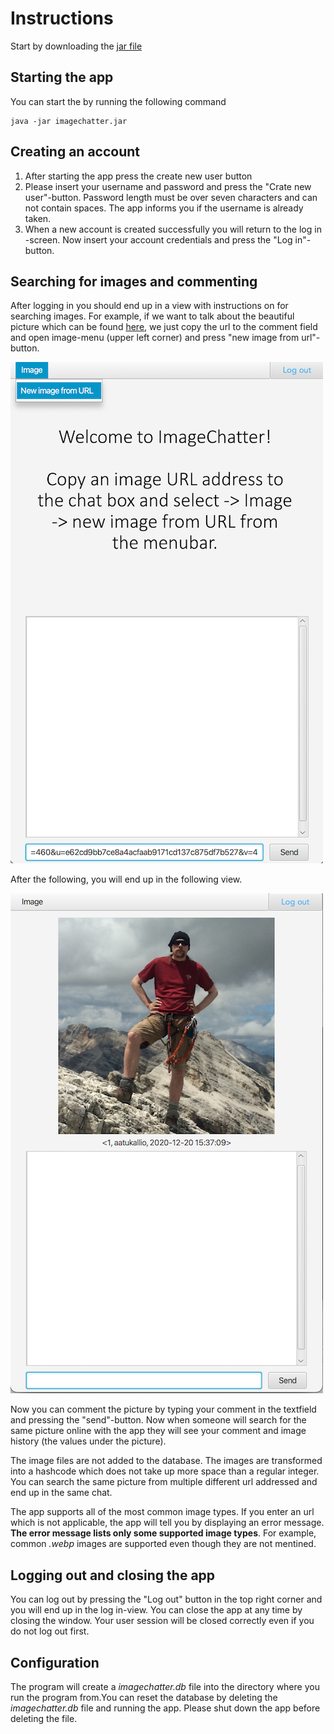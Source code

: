 # Instructions

Start by downloading the [jar file](https://github.com/kallioaa/ot-harjoitustyo/releases/download/loppupalautus/ImageChatterV1.jar)

## Starting the app

You can start the by running the following command

```
java -jar imagechatter.jar
```

## Creating an account

1. After starting the app press the create new user button
2. Please insert your username and password and press the "Crate new user"-button. Password length must be over seven characters and can not contain spaces. The app informs you if the username is already taken.
3. When a new account is created successfully you will return to the log in -screen. Now insert your account credentials and press the "Log in"-button.

## Searching for images and commenting

After logging in you should end up in a view with instructions on for searching images. For example, if we want to talk about the beautiful picture which can be found [here](https://avatars2.githubusercontent.com/u/523235?s=460&u=e62cd9bb7ce8a4acfaab9171cd137c875df7b527&v=4), we just copy the url to the comment field and open image-menu (upper left corner) and press "new image from url"-button. 

![instructions](https://github.com/kallioaa/ot-harjoitustyo/blob/master/dokumentaatio/pictures/searchImage.png)

After the following, you will end up in the following view.

![instructions](https://github.com/kallioaa/ot-harjoitustyo/blob/master/dokumentaatio/pictures/imageSearched.png)

Now you can comment the picture by typing your comment in the textfield and pressing the "send"-button. Now when someone will search for the same picture online with the app they will see your comment and image history (the values under the picture). 

The image files are not added to the database. The images are transformed into a hashcode which does not take up more space than a regular integer. You can search the same picture from multiple different url addressed and end up in the same chat.

The app supports all of the most common image types. If you enter an url which is not applicable, the app will tell you by displaying an error message. **The error message lists only some supported image types**. For example, common *.webp* images are supported even though they are not mentined.

## Logging out and closing the app

You can log out by pressing the "Log out" button in the top right corner and you will end up in the log in-view. You can close the app at any time by closing the window. Your user session will be closed correctly even if you do not log out first.

## Configuration

The program will create a *imagechatter.db* file into the directory where you run the program from.You can reset the database by deleting the *imagechatter.db* file 
and running the app. Please shut down the app before deleting the file.
